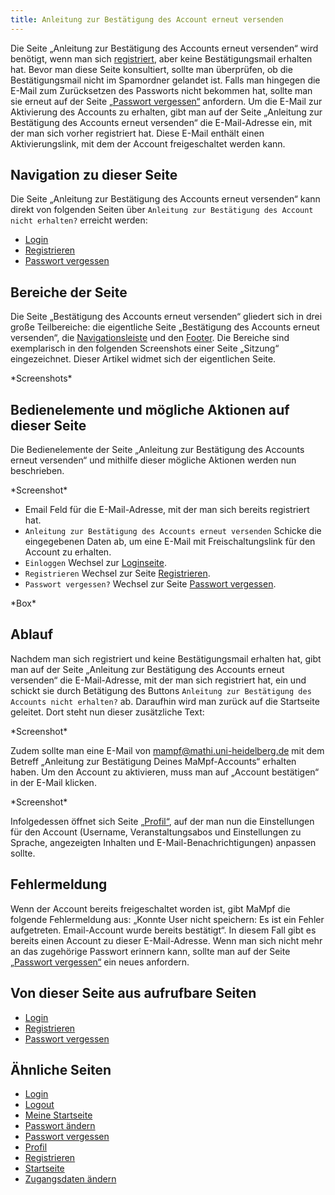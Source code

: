 ```yaml
---
title: Anleitung zur Bestätigung des Account erneut versenden
---
```

Die Seite „Anleitung zur Bestätigung des Accounts erneut versenden“ wird benötigt, wenn man sich [registriert](registration.md), aber keine Bestätigungsmail erhalten hat. Bevor man diese Seite konsultiert, sollte man überprüfen, ob die Bestätigungsmail nicht im Spamordner gelandet ist. Falls man hingegen die E-Mail zum Zurücksetzen des Passworts nicht bekommen hat, sollte man sie erneut auf der Seite [„Passwort vergessen“](password-forgotten.md) anfordern. Um die E-Mail zur Aktivierung des Accounts zu erhalten, gibt man auf der Seite „Anleitung zur Bestätigung des Accounts erneut versenden“ die E-Mail-Adresse ein, mit der man sich vorher registriert hat. Diese E-Mail enthält einen Aktivierungslink, mit dem der Account freigeschaltet werden kann.

## Navigation zu dieser Seite
Die Seite „Anleitung zur Bestätigung des Accounts erneut versenden“ kann direkt von folgenden Seiten über `Anleitung zur Bestätigung des Account nicht erhalten?` erreicht werden:

* [Login](login.md)
* [Registrieren](registration.md)
* [Passwort vergessen](password-forgotten.md)

## Bereiche der Seite
Die Seite „Bestätigung des Accounts erneut versenden“ gliedert sich in drei große Teilbereiche: die eigentliche Seite „Bestätigung des Accounts erneut versenden“, die [Navigationsleiste](nav-bar.md) und den [Footer](footer.md). Die Bereiche sind exemplarisch in den folgenden Screenshots einer Seite „Sitzung“ eingezeichnet. Dieser Artikel widmet sich der eigentlichen Seite.

\*Screenshots\*

## Bedienelemente und mögliche Aktionen auf dieser Seite
Die Bedienelemente der Seite „Anleitung zur Bestätigung des Accounts erneut versenden“ und mithilfe dieser mögliche Aktionen werden nun beschrieben.

\*Screenshot\*

* Email
Feld für die E-Mail-Adresse, mit der man sich bereits registriert hat.
* `Anleitung zur Bestätigung des Accounts erneut versenden` Schicke die eingegebenen Daten ab, um eine E-Mail mit Freischaltungslink für den Account zu erhalten.
* `Einloggen` Wechsel zur [Loginseite](login.md).
* `Registrieren` Wechsel zur Seite [Registrieren](registration.md).
* `Passwort vergessen?` Wechsel zur Seite [Passwort vergessen](password-forgotten.md).

 \*Box\*

## Ablauf
Nachdem man sich registriert und keine Bestätigungsmail erhalten hat, gibt man auf der Seite „Anleitung zur Bestätigung des Accounts erneut versenden“ die E-Mail-Adresse, mit der man sich registriert hat, ein und schickt sie durch Betätigung des Buttons `Anleitung zur Bestätigung des Accounts nicht erhalten?` ab. Daraufhin wird man zurück auf die Startseite geleitet. Dort steht nun dieser zusätzliche Text:

\*Screenshot\*

Zudem sollte man eine E-Mail von mampf@mathi.uni-heidelberg.de mit dem Betreff „Anleitung zur Bestätigung Deines MaMpf-Accounts“ erhalten haben. Um den Account zu aktivieren, muss man auf „Account bestätigen“ in der E-Mail klicken.

\*Screenshot\*

Infolgedessen öffnet sich Seite [„Profil“](profile.md), auf der man nun die Einstellungen für den Account (Username, Veranstaltungsabos und Einstellungen zu Sprache, angezeigten Inhalten und E-Mail-Benachrichtigungen) anpassen sollte.

## Fehlermeldung
Wenn der Account bereits freigeschaltet worden ist, gibt MaMpf die folgende Fehlermeldung aus: „Konnte User nicht speichern: Es ist ein Fehler aufgetreten. Email-Account wurde bereits bestätigt“. In diesem Fall gibt es bereits einen Account zu dieser E-Mail-Adresse. Wenn man sich nicht mehr an das zugehörige Passwort erinnern kann, sollte man auf der Seite [„Passwort vergessen“](password-forgotten.md) ein neues anfordern.

## Von dieser Seite aus aufrufbare Seiten
* [Login](login.md)
* [Registrieren](registration.md)
* [Passwort vergessen](password-forgotten.md)

## Ähnliche Seiten
* [Login](login.md)
* [Logout](logout.md)
* [Meine Startseite](my-home-page.md)
* [Passwort ändern](change-password.md)
* [Passwort vergessen](password-forgotten.md)
* [Profil](profile.md)
* [Registrieren](registration.md)
* [Startseite](home-page.md)
* [Zugangsdaten ändern](change-login-data.md)
